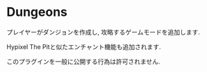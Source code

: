 # Dungeons
プレイヤーがダンジョンを作成し, 攻略するゲームモードを追加します.

Hypixel The Pitと似たエンチャント機能も追加されます.

このプラグインを一般に公開する行為は許可されません.
